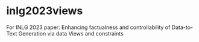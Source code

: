 # inlg2023views
For INLG 2023 paper:  Enhancing factualness and controllability of Data-to-Text Generation via data Views and constraints
